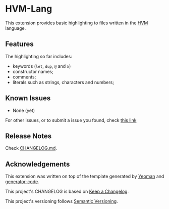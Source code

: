 # HVM-Lang

This extension provides basic highlighting to files written in the [HVM](https://github.com/Kindelia/HVM) language.

## Features

The highlighting so far includes:

- keywords (`let`, `dup`, `@` and `λ`)
- constructor names;
- comments;
- literals such as strings, characters and numbers;

## Known Issues

- None (yet)

For other issues, or to submit a issue you found, check [this link](https://github.com/Danfs64/HVM-Lang/issues)

## Release Notes

Check [CHANGELOG.md](CHANGELOG.md).

## Acknowledgements

This extension was written on top of the template generated by [Yeoman](https://yeoman.io/) and [generator-code](https://www.npmjs.com/package/generator-code).

This project's CHANGELOG is based on [Keep a Changelog](https://keepachangelog.com/en/1.0.0/).

This project's versioning follows [Semantic Versioning](https://semver.org/spec/v2.0.0.html).

